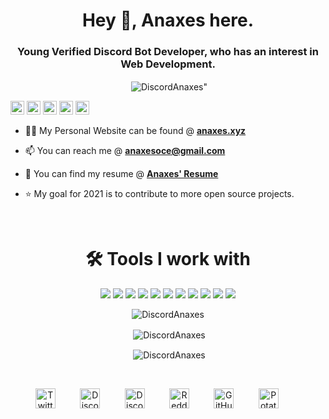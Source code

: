 <h1 align="center">Hey 👋, Anaxes here.</h1>
<h3 align="center">Young Verified Discord Bot Developer, who has an interest in Web Development.</h3>


<p align="center">&nbsp;<img align="center" src="https://komarev.com/ghpvc/?username=DiscordAnaxes" alt=DiscordAnaxes" /></p>
          <div>
            <img style="height: 22px" src="https://img.shields.io/endpoint?url=https://dev.discordprofiles.me/api/badge/status/567885938160697377?simple=true" alt="status" title="status" loading="lazy">
            <img style="height: 22px" src="https://img.shields.io/endpoint?url=https://dev.discordprofiles.me/api/badge/playing/567885938160697377" alt="playing" title="current game" loading="lazy">
            <img style="height: 22px" src="https://img.shields.io/endpoint?url=https://dev.discordprofiles.me/api/badge/vscode/567885938160697377" alt="vscode" title="coding in VS Code" loading="lazy">
            <img style="height: 22px" src="https://img.shields.io/endpoint?url=https://dev.discordprofiles.me/api/badge/intellij/567885938160697377" alt="intellij" title="coding in IntelliJ IDEA" loading="lazy">
            <a href="https://dev.discordprofiles.me/openspotify/567885938160697377" target="_blank" rel="noopener"><img style="height: 22px" src="https://img.shields.io/endpoint?url=https://dev.discordprofiles.me/api/badge/spotify/567885938160697377" alt="spotify" title="listening with Spotify" loading="lazy"></a>
          </div>

- 👨‍💻 My Personal Website can be found @ **[anaxes.xyz](https://anaxes.xyz)**

- 📫 You can reach me @ **[anaxesoce@gmail.com](mailto:anaxesoce@gmail.com)**

- 📰 You can find my resume @ **[Anaxes' Resume](https://docs.google.com/document/d/1ZZ7ePeJcYf9sR1IBVL3Xn68CFiTX_S7nr_5bWBvPAp8/edit?usp=sharing)**

- ⭐ My goal for 2021 is to contribute to more open source projects.

<br>
<h1 align="center">🛠️ Tools I work with</h1>
<p align="center"><img src="https://img.shields.io/badge/node.js%20-%2343853D.svg?&style=for-the-badge&logo=node.js&logoColor=white"/>   <img src="https://img.shields.io/badge/javascript%20-%23323330.svg?&style=for-the-badge&logo=javascript&logoColor=%23F7DF1E"/>   <img src="https://img.shields.io/badge/html5%20-%23E34F26.svg?&style=for-the-badge&logo=html5&logoColor=white"/>   <img src="https://img.shields.io/badge/css3%20-%231572B6.svg?&style=for-the-badge&logo=css3&logoColor=white"/>   <img src="https://img.shields.io/badge/python%20-%2314354C.svg?&style=for-the-badge&logo=python&logoColor=white"/>     <img src="https://img.shields.io/badge/react%20-%2320232a.svg?&style=for-the-badge&logo=react&logoColor=%2361DAFB"/>     <img src="https://img.shields.io/badge/bootstrap%20-%23563D7C.svg?&style=for-the-badge&logo=bootstrap&logoColor=white"/>   <img src="https://img.shields.io/badge/github%20-%23121011.svg?&style=for-the-badge&logo=github&logoColor=white"/>   <img src="https://img.shields.io/badge/heroku%20-%23430098.svg?&style=for-the-badge&logo=heroku&logoColor=white"/>   <img src="https://img.shields.io/badge/vercel%20-%23000000.svg?&style=for-the-badge&logo=vercel&logoColor=white"/>   <img src ="https://img.shields.io/badge/MongoDB-%234ea94b.svg?&style=for-the-badge&logo=mongodb&logoColor=white"/></p>

<p align="center"><img align="center" src="https://github-readme-stats.vercel.app/api/top-langs/?username=DiscordAnaxes&layout=compact&theme=radical" alt="DiscordAnaxes" /></p>

<p align="center">&nbsp;<img align="center" src="https://github-readme-stats.vercel.app/api?username=DiscordAnaxes&show_icons=true&theme=radical" alt="DiscordAnaxes" /></p>
<p align="center">&nbsp;<img align="center" src="https://discord.c99.nl/widget/theme-3/567885938160697377.png" alt="DiscordAnaxes" /></p>

<br>
<p align="center">
<a href="https://twitter.com/DiscordAnaxes" target="_blank"><img alt="Twitter" title="Twitter" height="32" width="32" src="https://raw.githubusercontent.com/peterthehan/peterthehan/master/assets/twitter.svg"></a>&nbsp;&nbsp;&nbsp;&nbsp;&nbsp;&nbsp;&nbsp;&nbsp;&nbsp;
<a href="https://instagram.com/discordanaxes" target="_blank"><img alt="Discord" title="Discord" height="32" width="32" src="https://image.flaticon.com/icons/svg/174/174855.svg"></a>&nbsp;&nbsp;&nbsp;&nbsp;&nbsp;&nbsp;&nbsp;&nbsp;&nbsp;
<a href="https://dsc.bio/anaxes" target="_blank"><img alt="Discord" title="Discord" height="32" width="32" src="https://raw.githubusercontent.com/peterthehan/peterthehan/master/assets/discord.svg"></a>&nbsp;&nbsp;&nbsp;&nbsp;&nbsp;&nbsp;&nbsp;&nbsp;&nbsp;
<a href="https://reddit.com/u/DiscordAnaxes" target="_blank"><img alt="Reddit" title="Reddit" height="32" width="32" src="https://raw.githubusercontent.com/peterthehan/peterthehan/master/assets/reddit.svg"></a>&nbsp;&nbsp;&nbsp;&nbsp;&nbsp;&nbsp;&nbsp;&nbsp;&nbsp;
<a href="https://github.com/DiscordAnaxes"><img alt="GitHub" title="GitHub" height="32" width="32" src="https://raw.githubusercontent.com/peterthehan/peterthehan/master/assets/github.svg"></a>&nbsp;&nbsp;&nbsp;&nbsp;&nbsp;&nbsp;&nbsp;&nbsp;&nbsp;
<a href="https://pb.anaxes.xyz"><img alt="Potatoe Bot" title="PBOT's Website" height="32" width="32" 
src="https://i.ibb.co/6NrBXKf/Normal-Flickz-cropped.png"></a>&nbsp;&nbsp;&nbsp;&nbsp;&nbsp;&nbsp;&nbsp;&nbsp;&nbsp;
</p>
